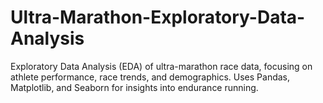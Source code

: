 # Ultra-Marathon-Exploratory-Data-Analysis
Exploratory Data Analysis (EDA) of ultra-marathon race data, focusing on athlete performance, race trends, and demographics. Uses Pandas, Matplotlib, and Seaborn for insights into endurance running. 
